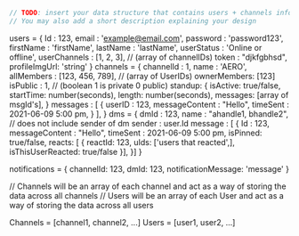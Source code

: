 ```javascript
// TODO: insert your data structure that contains users + channels info here
// You may also add a short description explaining your design
```

users = {
    Id : 123,
    email : 'example@email.com',
    password : 'password123',
    firstName : 'firstName',
    lastName : 'lastName',
    userStatus : 'Online or offline',
    userChannels : [1, 2, 3], // (array of channelIDs)
    token : "djkfgbhsd",
    profileImgUrl: 'string'
}
channels = {
    channelId : 1,
    name : 'AERO',
    allMembers : [123, 456, 789], // (array of UserIDs)
    ownerMembers: [123]
    isPublic : 1,  // (boolean 1 is private 0 public)
    standup: {
            isActive: true/false,
            startTime: number(seconds),
            length: number(seconds),
            messages: [array of msgId's], 
        }
    messages : [
        {
            userID : 123,
            messageContent : "Hello",
            timeSent : 2021-06-09 5:00 pm,
        }
    ],
}
dms = {
    dmId : 123,
    name : "ahandle1, bhandle2",  // does not include sender of dm
    sender : user.Id
    message : [
        {
            Id : 123,
            messageContent : "Hello",
            timeSent : 2021-06-09 5:00 pm,
            isPinned: true/false,
            reacts: [
                {
                    reactId: 123,
                    uIds: ['users that reacted',],
                    isThisUserReacted: true/false
            }],
        }]
}

notifications = {
    channelId: 123,
    dmId: 123,
    notificationMessage: 'message'
}



// Channels will be an array of each channel and act as a way of storing the data across all channels
// Users will be an array of each User and act as a way of storing the data across all users

Channels = [channel1, channel2, ...]
Users = [user1, user2, ...]
